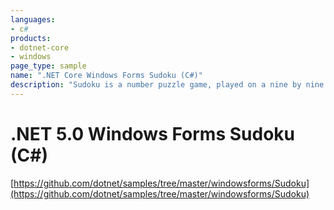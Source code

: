 ```yaml
---
languages:
- c#
products:
- dotnet-core
- windows
page_type: sample
name: ".NET Core Windows Forms Sudoku (C#)"
description: "Sudoku is a number puzzle game, played on a nine by nine cell grid"
---
```

# .NET 5.0 Windows Forms Sudoku (C#)

[https://github.com/dotnet/samples/tree/master/windowsforms/Sudoku](https://github.com/dotnet/samples/tree/master/windowsforms/Sudoku)

